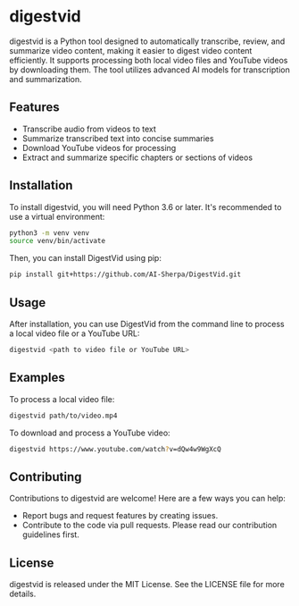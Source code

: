 # digestvid

digestvid is a Python tool designed to automatically transcribe, review, and summarize video content, making it easier to digest video content efficiently. It supports processing both local video files and YouTube videos by downloading them. The tool utilizes advanced AI models for transcription and summarization.

## Features

- Transcribe audio from videos to text
- Summarize transcribed text into concise summaries
- Download YouTube videos for processing
- Extract and summarize specific chapters or sections of videos

## Installation

To install digestvid, you will need Python 3.6 or later. It's recommended to use a virtual environment:

```bash
python3 -m venv venv
source venv/bin/activate
```

Then, you can install DigestVid using pip:

```bash
pip install git+https://github.com/AI-Sherpa/DigestVid.git
```

## Usage

After installation, you can use DigestVid from the command line to process a local video file or a YouTube URL:

```bash
digestvid <path to video file or YouTube URL>
```

## Examples

To process a local video file:

```bash
digestvid path/to/video.mp4
```

To download and process a YouTube video:

```bash
digestvid https://www.youtube.com/watch?v=dQw4w9WgXcQ
```

## Contributing

Contributions to digestvid are welcome! Here are a few ways you can help:

- Report bugs and request features by creating issues.
- Contribute to the code via pull requests. Please read our contribution guidelines first.

## License

digestvid is released under the MIT License. See the LICENSE file for more details.